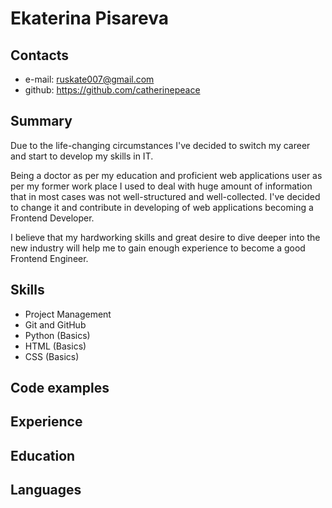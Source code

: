 # Ekaterina Pisareva

## Contacts

- e-mail: ruskate007@gmail.com 
- github: https://github.com/catherinepeace

## Summary

Due to the life-changing circumstances I've decided to switch my career and start to develop my skills in IT. 

Being a doctor as per my education and proficient web applications user as per my former work place I used to deal with huge amount of information that in most cases was not well-structured and well-collected. I've decided to change it and contribute in developing of web applications becoming a Frontend Developer.

I believe that my hardworking skills and great desire to dive deeper into the new industry will help me to gain enough experience to become a good Frontend Engineer. 

## Skills

- Project Management
- Git and GitHub
- Python (Basics)
- HTML (Basics)
- CSS (Basics)

## Code examples


## Experience

## Education

## Languages